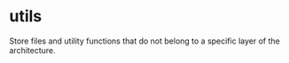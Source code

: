 # utils
Store files and utility functions that do not belong to a specific layer of the architecture.